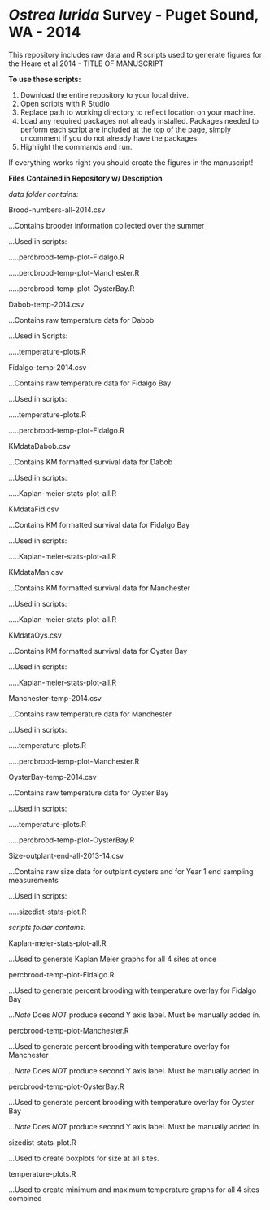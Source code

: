 _Ostrea lurida_ Survey - Puget Sound, WA - 2014
=====================

This repository includes raw data and R scripts used to generate figures for the Heare et al 2014 - TITLE OF MANUSCRIPT


**To use these scripts:**

1. Download the entire repository to your local drive. 
2. Open scripts with R Studio
3. Replace path to working directory to reflect location on your machine.
4. Load any required packages not already installed. Packages needed to perform each script are included at the top of the page, simply uncomment if you do not already have the packages.
6. Highlight the commands and run. 

If everything works right you should create the figures in the manuscript!

**Files Contained in Repository w/ Description**

*data folder contains:*

Brood-numbers-all-2014.csv

...Contains brooder information collected over the summer

...Used in scripts:

.....percbrood-temp-plot-Fidalgo.R

.....percbrood-temp-plot-Manchester.R

.....percbrood-temp-plot-OysterBay.R

Dabob-temp-2014.csv

...Contains raw temperature data for Dabob

...Used in Scripts:

.....temperature-plots.R

Fidalgo-temp-2014.csv

...Contains raw temperature data for Fidalgo Bay

...Used in scripts:

.....temperature-plots.R

.....percbrood-temp-plot-Fidalgo.R

KMdataDabob.csv

...Contains KM formatted survival data for Dabob

...Used in scripts:

.....Kaplan-meier-stats-plot-all.R

KMdataFid.csv

...Contains KM formatted survival data for Fidalgo Bay

...Used in scripts:

.....Kaplan-meier-stats-plot-all.R

KMdataMan.csv

...Contains KM formatted survival data for Manchester

...Used in scripts:

.....Kaplan-meier-stats-plot-all.R

KMdataOys.csv

...Contains KM formatted survival data for Oyster Bay

...Used in scripts:

.....Kaplan-meier-stats-plot-all.R

Manchester-temp-2014.csv

...Contains raw temperature data for Manchester

...Used in scripts:

.....temperature-plots.R

.....percbrood-temp-plot-Manchester.R

OysterBay-temp-2014.csv

...Contains raw temperature data for Oyster Bay

...Used in scripts:

.....temperature-plots.R

.....percbrood-temp-plot-OysterBay.R
          
Size-outplant-end-all-2013-14.csv

...Contains raw size data for outplant oysters and for Year 1 end sampling measurements

...Used in scripts:

.....sizedist-stats-plot.R
          

*scripts folder contains:*

Kaplan-meier-stats-plot-all.R

...Used to generate Kaplan Meier graphs for all 4 sites at once
    
percbrood-temp-plot-Fidalgo.R

...Used to generate percent brooding with temperature overlay for Fidalgo Bay

...*Note* Does *NOT* produce second Y axis label. Must be manually added in. 
    
percbrood-temp-plot-Manchester.R

...Used to generate percent brooding with temperature overlay for Manchester

...*Note* Does *NOT* produce second Y axis label. Must be manually added in. 
    
percbrood-temp-plot-OysterBay.R

...Used to generate percent brooding with temperature overlay for Oyster Bay

...*Note* Does *NOT* produce second Y axis label. Must be manually added in. 
    
sizedist-stats-plot.R

...Used to create boxplots for size at all sites.
    
temperature-plots.R

...Used to create minimum and maximum temperature graphs for all 4 sites combined
